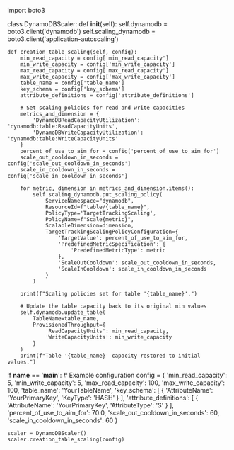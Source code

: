 
import boto3

class DynamoDBScaler:
    def __init__(self):
        self.dynamodb = boto3.client('dynamodb')
        self.scaling_dynamodb = boto3.client('application-autoscaling')

    def creation_table_scaling(self, config):
        min_read_capacity = config['min_read_capacity']
        min_write_capacity = config['min_write_capacity']
        max_read_capacity = config['max_read_capacity']
        max_write_capacity = config['max_write_capacity']
        table_name = config['table_name']
        key_schema = config['key_schema']
        attribute_definitions = config['attribute_definitions']

        # Set scaling policies for read and write capacities
        metrics_and_dimension = {
            'DynamoDBReadCapacityUtilization': 'dynamodb:table:ReadCapacityUnits',
            'DynamoDBWriteCapacityUtilization': 'dynamodb:table:WriteCapacityUnits'
        }
        percent_of_use_to_aim_for = config['percent_of_use_to_aim_for']
        scale_out_cooldown_in_seconds = config['scale_out_cooldown_in_seconds']
        scale_in_cooldown_in_seconds = config['scale_in_cooldown_in_seconds']

        for metric, dimension in metrics_and_dimension.items():
            self.scaling_dynamodb.put_scaling_policy(
                ServiceNamespace="dynamodb",
                ResourceId=f"table/{table_name}",
                PolicyType='TargetTrackingScaling',
                PolicyName=f"Scale{metric}",
                ScalableDimension=dimension,
                TargetTrackingScalingPolicyConfiguration={
                    'TargetValue': percent_of_use_to_aim_for,
                    'PredefinedMetricSpecification': {
                        'PredefinedMetricType': metric
                    },
                    'ScaleOutCooldown': scale_out_cooldown_in_seconds,
                    'ScaleInCooldown': scale_in_cooldown_in_seconds
                }
            )

        print(f"Scaling policies set for table '{table_name}'.")

        # Update the table capacity back to its original min values
        self.dynamodb.update_table(
            TableName=table_name,
            ProvisionedThroughput={
                'ReadCapacityUnits': min_read_capacity,
                'WriteCapacityUnits': min_write_capacity
            }
        )
        print(f"Table '{table_name}' capacity restored to initial values.")

if __name__ == '__main__':
    # Example configuration
    config = {
        'min_read_capacity': 5,
        'min_write_capacity': 5,
        'max_read_capacity': 100,
        'max_write_capacity': 100,
        'table_name': 'YourTableName',
        'key_schema': [
            {
                'AttributeName': 'YourPrimaryKey',
                'KeyType': 'HASH'
            }
        ],
        'attribute_definitions': [
            {
                'AttributeName': 'YourPrimaryKey',
                'AttributeType': 'S'
            }
        ],
        'percent_of_use_to_aim_for': 70.0,
        'scale_out_cooldown_in_seconds': 60,
        'scale_in_cooldown_in_seconds': 60
    }

    scaler = DynamoDBScaler()
    scaler.creation_table_scaling(config)